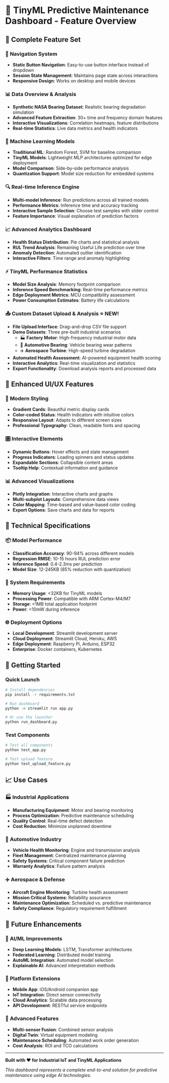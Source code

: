 # 🚀 TinyML Predictive Maintenance Dashboard - Feature Overview

## 🎯 Complete Feature Set

### 🧭 **Navigation System**
- **Static Button Navigation**: Easy-to-use button interface instead of dropdown
- **Session State Management**: Maintains page state across interactions
- **Responsive Design**: Works on desktop and mobile devices

### 📊 **Data Overview & Analysis**
- **Synthetic NASA Bearing Dataset**: Realistic bearing degradation simulation
- **Advanced Feature Extraction**: 30+ time and frequency domain features
- **Interactive Visualizations**: Correlation heatmaps, feature distributions
- **Real-time Statistics**: Live data metrics and health indicators

### 🤖 **Machine Learning Models**
- **Traditional ML**: Random Forest, SVM for baseline comparison
- **TinyML Models**: Lightweight MLP architectures optimized for edge deployment
- **Model Comparison**: Side-by-side performance analysis
- **Quantization Support**: Model size reduction for embedded systems

### 🔍 **Real-time Inference Engine**
- **Multi-model Inference**: Run predictions across all trained models
- **Performance Metrics**: Inference time and accuracy tracking
- **Interactive Sample Selection**: Choose test samples with slider control
- **Feature Importance**: Visual explanation of prediction factors

### 📈 **Advanced Analytics Dashboard**
- **Health Status Distribution**: Pie charts and statistical analysis
- **RUL Trend Analysis**: Remaining Useful Life prediction over time
- **Anomaly Detection**: Automated outlier identification
- **Interactive Filters**: Time range and anomaly highlighting

### ⚡ **TinyML Performance Statistics**
- **Model Size Analysis**: Memory footprint comparison
- **Inference Speed Benchmarking**: Real-time performance metrics
- **Edge Deployment Metrics**: MCU compatibility assessment
- **Power Consumption Estimates**: Battery life calculations

### 📤 **Custom Dataset Upload & Analysis** ⭐ NEW!
- **File Upload Interface**: Drag-and-drop CSV file support
- **Demo Datasets**: Three pre-built industrial scenarios
  - 🏭 **Factory Motor**: High-frequency industrial motor data
  - 🚗 **Automotive Bearing**: Vehicle bearing wear patterns
  - ✈️ **Aerospace Turbine**: High-speed turbine degradation
- **Automated Health Assessment**: AI-powered equipment health scoring
- **Interactive Analytics**: Real-time visualization and statistics
- **Export Functionality**: Download analysis reports and processed data

## 🎨 **Enhanced UI/UX Features**

### 🌈 **Modern Styling**
- **Gradient Cards**: Beautiful metric display cards
- **Color-coded Status**: Health indicators with intuitive colors
- **Responsive Layout**: Adapts to different screen sizes
- **Professional Typography**: Clean, readable fonts and spacing

### 🎛️ **Interactive Elements**
- **Dynamic Buttons**: Hover effects and state management
- **Progress Indicators**: Loading spinners and status updates
- **Expandable Sections**: Collapsible content areas
- **Tooltip Help**: Contextual information and guidance

### 📊 **Advanced Visualizations**
- **Plotly Integration**: Interactive charts and graphs
- **Multi-subplot Layouts**: Comprehensive data views
- **Color Mapping**: Time-based and value-based color coding
- **Export Options**: Save charts and data for reports

## 🔧 **Technical Specifications**

### 📦 **Model Performance**
- **Classification Accuracy**: 90-94% across different models
- **Regression RMSE**: 10-15 hours RUL prediction error
- **Inference Speed**: 0.4-2.3ms per prediction
- **Model Size**: 12-245KB (85% reduction with quantization)

### 💾 **System Requirements**
- **Memory Usage**: <32KB for TinyML models
- **Processing Power**: Compatible with ARM Cortex-M4/M7
- **Storage**: <1MB total application footprint
- **Power**: <10mW during inference

### 🌐 **Deployment Options**
- **Local Development**: Streamlit development server
- **Cloud Deployment**: Streamlit Cloud, Heroku, AWS
- **Edge Deployment**: Raspberry Pi, Arduino, ESP32
- **Enterprise**: Docker containers, Kubernetes

## 🚀 **Getting Started**

### Quick Launch
```bash
# Install dependencies
pip install -r requirements.txt

# Run dashboard
python -m streamlit run app.py

# Or use the launcher
python run_dashboard.py
```

### Test Components
```bash
# Test all components
python test_app.py

# Test upload feature
python test_upload_feature.py
```

## 📈 **Use Cases**

### 🏭 **Industrial Applications**
- **Manufacturing Equipment**: Motor and bearing monitoring
- **Process Optimization**: Predictive maintenance scheduling
- **Quality Control**: Real-time defect detection
- **Cost Reduction**: Minimize unplanned downtime

### 🚗 **Automotive Industry**
- **Vehicle Health Monitoring**: Engine and transmission analysis
- **Fleet Management**: Centralized maintenance planning
- **Safety Systems**: Critical component failure prediction
- **Warranty Analytics**: Failure pattern analysis

### ✈️ **Aerospace & Defense**
- **Aircraft Engine Monitoring**: Turbine health assessment
- **Mission Critical Systems**: Reliability assurance
- **Maintenance Optimization**: Scheduled vs. predictive maintenance
- **Safety Compliance**: Regulatory requirement fulfillment

## 🔮 **Future Enhancements**

### 🤖 **AI/ML Improvements**
- **Deep Learning Models**: LSTM, Transformer architectures
- **Federated Learning**: Distributed model training
- **AutoML Integration**: Automated model selection
- **Explainable AI**: Advanced interpretation methods

### 📱 **Platform Extensions**
- **Mobile App**: iOS/Android companion app
- **IoT Integration**: Direct sensor connectivity
- **Cloud Analytics**: Scalable data processing
- **API Development**: RESTful service endpoints

### 🔧 **Advanced Features**
- **Multi-sensor Fusion**: Combined sensor analysis
- **Digital Twin**: Virtual equipment modeling
- **Maintenance Scheduling**: Automated work order generation
- **Cost Analysis**: ROI and TCO calculations

---

**Built with ❤️ for Industrial IoT and TinyML Applications**

*This dashboard represents a complete end-to-end solution for predictive maintenance using edge AI technologies.*